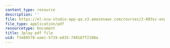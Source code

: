 ```yaml
---
content_type: resource
description: ''
file: https://ol-ocw-studio-app-qa.s3.amazonaws.com/courses/2-003sc-engineering-dynamics-fall-2011/f3e80578aaec5719ed35740187f2108a_mB_rrEN_Ltc.pdf
file_type: application/pdf
resourcetype: Document
title: 3play pdf file
uid: f3e80578-aaec-5719-ed35-740187f2108a
---
```

